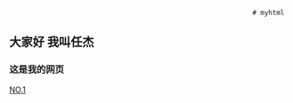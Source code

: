                                                                  # myhtml
## 大家好  我叫任杰
### 这是我的网页
[NO.1](http://jiege.xyz/vue/1.html)

